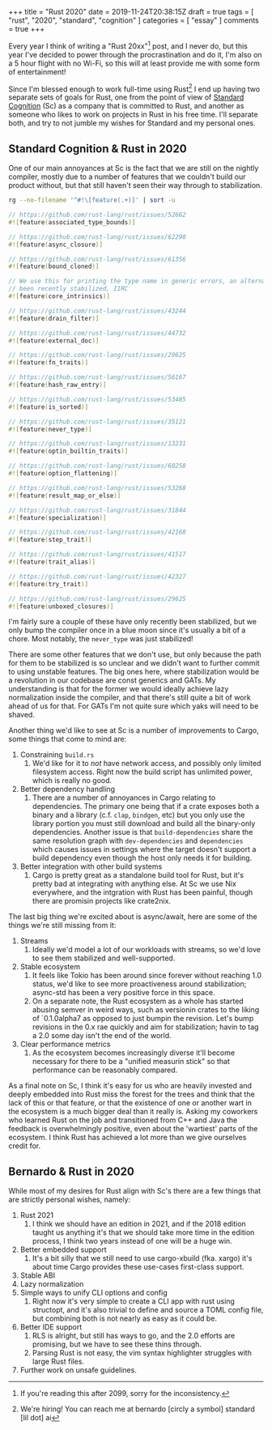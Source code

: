 +++
title = "Rust 2020"
date = 2019-11-24T20:38:15Z
draft = true
tags = [ "rust", "2020", "standard", "cognition" ]
categories = [ "essay" ]
comments = true
+++

Every year I think of writing a "Rust 20xx"[^1] post, and I never do, but this
year I've decided to power through the procrastination and do it, I'm also on
a 5 hour flight with no Wi-Fi, so this will at least provide me with some form
of entertainment!

Since I'm blessed enough to work full-time using Rust[^2] I end up having two
separate sets of goals for Rust, one from the point of view of [Standard
Cognition][stcg] (Sc) as a company that is committed to Rust, and another as someone
who likes to work on projects in Rust in his free time. I'll separate both,
and try to not jumble my wishes for Standard and my personal ones.

## Standard Cognition & Rust in 2020

One of our main annoyances at Sc is the fact that we are still on the nightly
compiler, mostly due to a number of features that we couldn't build our
product without, but that still haven't seen their way through to
stabilization.

```Bash
rg --no-filename '^#!\[feature(.+)]' | sort -u
```

```Rust
// https://github.com/rust-lang/rust/issues/52662
#![feature(associated_type_bounds)]

// https://github.com/rust-lang/rust/issues/62290
#![feature(async_closure)]

// https://github.com/rust-lang/rust/issues/61356
#![feature(bound_cloned)]

// We use this for printing the type name in generic errors, an alternative has
// been recently stabilized, IIRC
#![feature(core_intrinsics)]

// https://github.com/rust-lang/rust/issues/43244
#![feature(drain_filter)]

// https://github.com/rust-lang/rust/issues/44732
#![feature(external_doc)]

// https://github.com/rust-lang/rust/issues/29625
#![feature(fn_traits)]

// https://github.com/rust-lang/rust/issues/56167
#![feature(hash_raw_entry)]

// https://github.com/rust-lang/rust/issues/53485
#![feature(is_sorted)]

// https://github.com/rust-lang/rust/issues/35121
#![feature(never_type)]

// https://github.com/rust-lang/rust/issues/13231
#![feature(optin_builtin_traits)]

// https://github.com/rust-lang/rust/issues/60258
#![feature(option_flattening)]

// https://github.com/rust-lang/rust/issues/53268
#![feature(result_map_or_else)]

// https://github.com/rust-lang/rust/issues/31844
#![feature(specialization)]

// https://github.com/rust-lang/rust/issues/42168
#![feature(step_trait)]

// https://github.com/rust-lang/rust/issues/41517
#![feature(trait_alias)]

// https://github.com/rust-lang/rust/issues/42327
#![feature(try_trait)]

// https://github.com/rust-lang/rust/issues/29625
#![feature(unboxed_closures)]
```

I'm fairly sure a couple of these have only recently been stabilized, but we
only bump the compiler once in a blue moon since it's usually a bit of a
chore. Most notably,  the `never_type` was just stabilized!

There are some other features that we don't use, but only because the path for
them to be stabilized is so unclear and we didn't want to further commit to
using unstable features. The big ones here, where stabilization would be a
revolution in our codebase are const generics and GATs. My understanding is
that for the former we would ideally achieve lazy normalization inside the
compiler, and that there's still quite a bit of work ahead of us for that. For
GATs I'm not quite sure which yaks will need to be shaved.

Another thing we'd like to see at Sc is a number of improvements to Cargo,
some things that come to mind are:

1. Constraining `build.rs`
    1. We'd like for it to _not_ have network access, and possibly only
       limited filesystem access. Right now the build script has unlimited
       power, which is really no good.
1. Better dependency handling
    1. There are a number of annoyances in Cargo relating to
       dependencies. The primary one being that if a crate exposes both a
       binary and a library (c.f. `clap`, `bindgen`, etc) but you only use
       the library portion you must still download and build all the
       binary-only dependencies. Another issue is that
       `build-dependencies` share the same resolution graph with
       `dev-dependencies` and `dependencies` which causes issues in
       settings where the target doesn't support a build dependency even
       though the host only needs it for building.
1. Better integration with other build systems
    1. Cargo is pretty great as a standalone build tool for Rust, but it's
       pretty bad at integrating with anything else. At Sc we use Nix
       everywhere, and the intgration with Rust has been painful, though
       there are promisin projects like crate2nix.

The last big thing we're excited about is async/await, here are some of the
things we're still missing from it:

1. Streams
    1. Ideally we'd model a lot of our workloads with streams, so we'd love to
       see them stabilized and well-supported.
1. Stable ecosystem
    1. It feels like Tokio has been around since forever without reaching 1.0
       status, we'd like to see more proactiveness around stabilization;
       async-std has been a very positive force in this space.
    1. On a separate note, the Rust ecosystem as a whole has started abusing
       semver in weird ways, such as versionin crates to the liking of
       `0.1.0alpha7 as opposed to just bumpin the revision. Let's bump
       revisions in the 0.x rae quickly and aim for stabilization; havin to
       tag a 2.0 some day isn't the end of the world.
1. Clear performance metrics
    1. As the ecosystem becomes increasingly diverse it'll become necessary
       for there to be a "unified measurin stick" so that performance can be
       reasonably compared.

As a final note on Sc, I think it's easy for us who are heavily invested and
deeply embedded into Rust miss the forest for the trees and think that the
lack of this or that feature, or that the existence of one or another wart in
the ecosystem is a much bigger deal than it really is. Asking my coworkers who
learned Rust on the job and transitioned from C++ and Java the feedback is
overwhelmingly positive, even about the 'wartiest' parts of the ecosystem. I
think Rust has achieved a lot more than we give ourselves credit for.

## Bernardo & Rust in 2020

While most of my desires for Rust align with Sc's there are a few things that
are strictly personal wishes, namely:

1. Rust 2021
    1. I think we should have an edition in 2021, and if the 2018 edition
       taught us anything it's that we should take more time in the edition
       process, I think two years instead of one will be a huge win.
1. Better embedded support
    1. It's a bit silly that we still need to use cargo-xbuild (fka. xargo)
       it's about time Cargo provides these use-cases first-class support.
1. Stable ABI
1. Lazy normalization
1. Simple ways to unify CLI options and config
    1. Right now it's very simple to create a CLI app with rust using
       structopt, and it's also trivial to define and source a TOML config
       file, but combining both is not nearly as easy as it could be.
1. Better IDE support
    1. RLS is alright, but still has ways to go, and the 2.0 efforts are
       promising, but we have to see these thins through.
    1. Parsing Rust is not easy, the vim syntax highlighter struggles with
       large Rust files.
1. Further work on unsafe guidelines.

[^1]: If you're reading this after 2099, sorry for the inconsistency.
[^2]: We're hiring! You can reach me at bernardo [circly a symbol] standard
    [lil dot] ai

[stcg]: https://standard.ai
